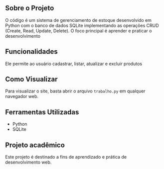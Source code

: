 ## Sobre o Projeto

O código é um sistema de gerenciamento de estoque desenvolvido em Python com o banco de dados SQLite implementando as operações CRUD (Create, Read, Update, Delete). O foco principal é aprender e praticar o desenvolvimento 

## Funcionalidades

Ele permite ao usuário cadastrar, listar, atualizar e excluir produtos

## Como Visualizar

Para visualizar o site, basta abrir o arquivo `trabalho.py` em qualquer navegador web.

## Ferramentas Utilizadas

- Python
- SQLite

## Projeto acadêmico

Este projeto é destinado a fins de aprendizado e prática de desenvolvimento web.
